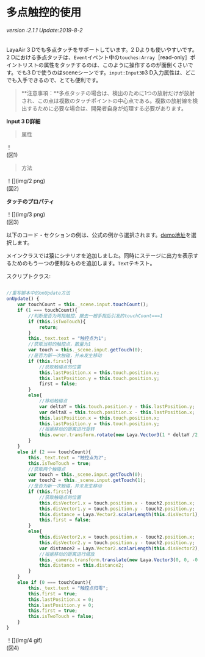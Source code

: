 # 多点触控的使用

###### *version :2.1.1   Update:2019-8-2*

LayaAir 3 Dでも多点タッチをサポートしています。2 Dよりも使いやすいです。2 Dにおける多点タッチは、`Event`イベント中の`touches:Array`［read-only］ポイントリストの属性をタッチするのは、このように操作するのが面倒くさいです。でも3 Dで使うのはsceneシーンです。`input:Input3D`3 D入力属性は、どこでも入手できるので、とても便利です。

>**注意事項：**多点タッチの場合は、検出のために1つの放射だけが放射され、この点は複数のタッチポイントの中心点である。複数の放射線を検出するために必要な場合は、開発者自身が処理する必要があります。

**Input 3 D詳細**

>属性

！[](img/1.png)<br/>(図1)

>方法

！[](img/2 png)<br/>(図2)

**タッチのプロパティ**

！[](img/3 png)<br/>(図3)

以下のコード・セクションの例は、公式の例から選択されます。[demo地址](https://layaair2.ldc2.layabox.com/demo2/?language=ch&category=3d&group=MouseInteraction&name=MultiTouch)を選択します。

メインクラスでは猿にシナリオを追加しました。同時にステージに出力を表示するためのもう一つの便利なものを追加します。`Text`テキスト。

スクリプトクラス:


```typescript

//重写脚本中的onUpdate方法
onUpdate() {
    var touchCount = this._scene.input.touchCount();
    if (1 === touchCount){
        //判断是否为两指触控，撤去一根手指后引发的touchCount===1
        if (this.isTwoTouch){
            return;
        }
        this._text.text = "触控点为1";
        //获取当前的触控点，数量为1
        var touch = this._scene.input.getTouch(0);
        //是否为新一次触碰，并未发生移动
        if (this.first){
            //获取触碰点的位置
            this.lastPosition.x = this.touch.position.x;
            this.lastPosition.y = this.touch.position.y;
            first = false;
        }
        else{
            //移动触碰点
            var deltaY = this.touch.position.y - this.lastPosition.y;
            var deltaX = this.touch.position.x - this.lastPosition.x;
            this.lastPosition.x = this.touch.position.x;
            this.lastPosition.y = this.touch.position.y;
            //根据移动的距离进行旋转
            this.owner.transform.rotate(new Laya.Vector3(1 * deltaY /2, 1 * deltaX / 2, 0), true, false);
        }
    }
    else if (2 === touchCount){
        this._text.text = "触控点为2";
        this.isTwoTouch = true;
        //获取两个触碰点
        var touch = this._scene.input.getTouch(0);
        var touch2 = this._scene.input.getTouch(1);
        //是否为新一次触碰，并未发生移动
        if (this.first){
            //获取触碰点的位置
            this.disVector1.x = touch.position.x - touch2.position.x;
            this.disVector1.y = touch.position.y - touch2.position.y;
            this.distance = Laya.Vector2.scalarLength(this.disVector1);
            this.first = false;
        }
        else{
            this.disVector2.x = touch.position.x - touch2.position.x;
            this.disVector2.y = touch.position.y - touch2.position.y;
            var distance2 = Laya.Vector2.scalarLength(this.disVector2);
            //根据移动的距离进行缩放
            this._camera.transform.translate(new Laya.Vector3(0, 0, -0.01 * (this.distance2 - this.distance)));
            this.distance = this.distance2;
        }	
    }
    else if (0 === touchCount){
        this._text.text = "触控点归零";
        this.first = true;
        this.lastPosition.x = 0;
        this.lastPosition.y = 0;
        this.first = true;
        this.isTwoTouch = false;
    }
}
```


！[](img/4 gif)<br/>(図4)